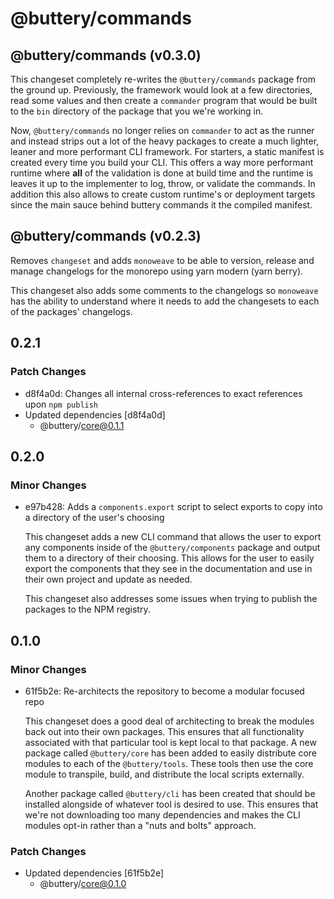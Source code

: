 # @buttery/commands

<!-- MONOWEAVE:BELOW -->

## @buttery/commands (v0.3.0) <a name="0.3.0"></a>

This changeset completely re-writes the `@buttery/commands` package from the ground up. Previously, the framework would look at a few directories, read some values and then create a `commander` program that would be built to the `bin` directory of the package that you we're working in.

Now, `@buttery/commands` no longer relies on `commander` to act as the runner and instead strips out a lot of the heavy packages to create a much lighter, leaner and more performant CLI framework. For starters, a static manifest is created every time you build your CLI. This offers a way more performant runtime where **all** of the validation is done at build time and the runtime is leaves it up to the implementer to log, throw, or validate the commands. In addition this also allows to create custom runtime's or deployment targets since the main sauce behind buttery commands it the compiled manifest.



## @buttery/commands (v0.2.3) <a name="0.2.3"></a>

Removes `changeset` and adds `monoweave` to be able to version, release and manage changelogs for the monorepo using yarn modern (yarn berry).

This changeset also adds some comments to the changelogs so `monoweave` has the ability to understand where it needs to add the changesets to each of the packages' changelogs.



## 0.2.1

### Patch Changes

- d8f4a0d: Changes all internal cross-references to exact references upon `npm publish`
- Updated dependencies [d8f4a0d]
  - @buttery/core@0.1.1

## 0.2.0

### Minor Changes

- e97b428: Adds a `components.export` script to select exports to copy into a directory of the user's choosing

  This changeset adds a new CLI command that allows the user to export any components inside of the `@buttery/components` package and output them to a directory of their choosing. This allows for the user to easily export the components that they see in the documentation and use in their own project and update as needed.

  This changeset also addresses some issues when trying to publish the packages to the NPM registry.

## 0.1.0

### Minor Changes

- 61f5b2e: Re-architects the repository to become a modular focused repo

  This changeset does a good deal of architecting to break the modules back out into their own packages. This ensures that all functionality associated with that particular tool is kept local to that package. A new package called `@buttery/core` has been added to easily distribute core modules to each of the `@buttery/tools`. These tools then use the core module to transpile, build, and distribute the local scripts externally.

  Another package called `@buttery/cli` has been created that should be installed alongside of whatever tool is desired to use. This ensures that we're not downloading too many dependencies and makes the CLI modules opt-in rather than a "nuts and bolts" approach.

### Patch Changes

- Updated dependencies [61f5b2e]
  - @buttery/core@0.1.0
